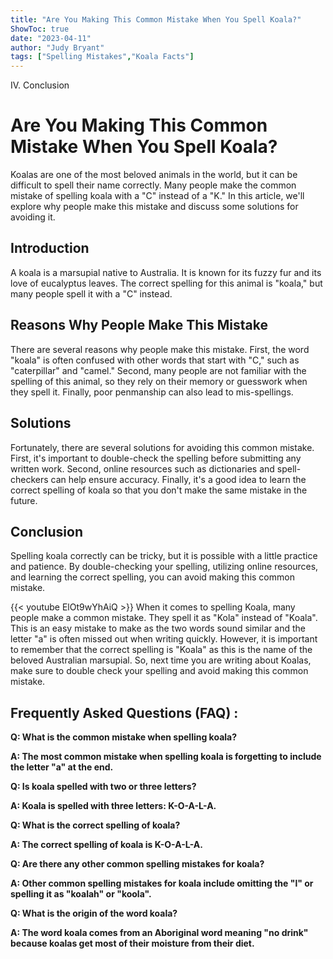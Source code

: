 ```yaml
---
title: "Are You Making This Common Mistake When You Spell Koala?"
ShowToc: true 
date: "2023-04-11"
author: "Judy Bryant" 
tags: ["Spelling Mistakes","Koala Facts"]
---
```

IV. Conclusion

# Are You Making This Common Mistake When You Spell Koala?

Koalas are one of the most beloved animals in the world, but it can be difficult to spell their name correctly. Many people make the common mistake of spelling koala with a "C" instead of a "K." In this article, we'll explore why people make this mistake and discuss some solutions for avoiding it.

## Introduction

A koala is a marsupial native to Australia. It is known for its fuzzy fur and its love of eucalyptus leaves. The correct spelling for this animal is "koala," but many people spell it with a "C" instead.

## Reasons Why People Make This Mistake

There are several reasons why people make this mistake. First, the word "koala" is often confused with other words that start with "C," such as "caterpillar" and "camel." Second, many people are not familiar with the spelling of this animal, so they rely on their memory or guesswork when they spell it. Finally, poor penmanship can also lead to mis-spellings.

## Solutions

Fortunately, there are several solutions for avoiding this common mistake. First, it's important to double-check the spelling before submitting any written work. Second, online resources such as dictionaries and spell-checkers can help ensure accuracy. Finally, it's a good idea to learn the correct spelling of koala so that you don't make the same mistake in the future.

## Conclusion

Spelling koala correctly can be tricky, but it is possible with a little practice and patience. By double-checking your spelling, utilizing online resources, and learning the correct spelling, you can avoid making this common mistake.

{{< youtube ElOt9wYhAiQ >}} 
When it comes to spelling Koala, many people make a common mistake. They spell it as "Kola" instead of "Koala". This is an easy mistake to make as the two words sound similar and the letter "a" is often missed out when writing quickly. However, it is important to remember that the correct spelling is "Koala" as this is the name of the beloved Australian marsupial. So, next time you are writing about Koalas, make sure to double check your spelling and avoid making this common mistake.

## Frequently Asked Questions (FAQ) :
**Q: What is the common mistake when spelling koala?**

**A: The most common mistake when spelling koala is forgetting to include the letter "a" at the end.**

**Q: Is koala spelled with two or three letters?**

**A: Koala is spelled with three letters: K-O-A-L-A.**

**Q: What is the correct spelling of koala?**

**A: The correct spelling of koala is K-O-A-L-A.**

**Q: Are there any other common spelling mistakes for koala?**

**A: Other common spelling mistakes for koala include omitting the "l" or spelling it as "koalah" or "koola".**

**Q: What is the origin of the word koala?**

**A: The word koala comes from an Aboriginal word meaning "no drink" because koalas get most of their moisture from their diet.**





